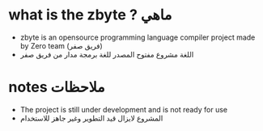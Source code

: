 # what is the zbyte ? ماهي 
* zbyte is an opensource programming language compiler project
made by Zero team (فريق صفر)
* اللغة مشروع مفتوح المصدر للغة برمجة مدار من فريق صفر

# notes  ملاحظات
* The project is still under development and is not ready for use
* المشروع لايزال قيد التطوير وغير جاهز للاستخدام
